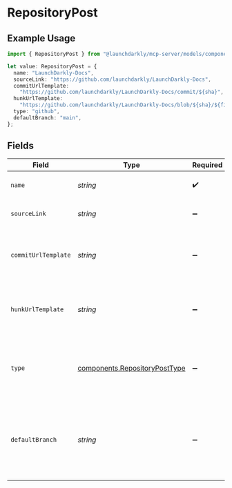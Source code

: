 # RepositoryPost

## Example Usage

```typescript
import { RepositoryPost } from "@launchdarkly/mcp-server/models/components";

let value: RepositoryPost = {
  name: "LaunchDarkly-Docs",
  sourceLink: "https://github.com/launchdarkly/LaunchDarkly-Docs",
  commitUrlTemplate:
    "https://github.com/launchdarkly/LaunchDarkly-Docs/commit/${sha}",
  hunkUrlTemplate:
    "https://github.com/launchdarkly/LaunchDarkly-Docs/blob/${sha}/${filePath}#L${lineNumber}",
  type: "github",
  defaultBranch: "main",
};
```

## Fields

| Field                                                                                      | Type                                                                                       | Required                                                                                   | Description                                                                                | Example                                                                                    |
| ------------------------------------------------------------------------------------------ | ------------------------------------------------------------------------------------------ | ------------------------------------------------------------------------------------------ | ------------------------------------------------------------------------------------------ | ------------------------------------------------------------------------------------------ |
| `name`                                                                                     | *string*                                                                                   | :heavy_check_mark:                                                                         | The repository name                                                                        | LaunchDarkly-Docs                                                                          |
| `sourceLink`                                                                               | *string*                                                                                   | :heavy_minus_sign:                                                                         | A URL to access the repository                                                             | https://github.com/launchdarkly/LaunchDarkly-Docs                                          |
| `commitUrlTemplate`                                                                        | *string*                                                                                   | :heavy_minus_sign:                                                                         | A template for constructing a valid URL to view the commit                                 | https://github.com/launchdarkly/LaunchDarkly-Docs/commit/${sha}                            |
| `hunkUrlTemplate`                                                                          | *string*                                                                                   | :heavy_minus_sign:                                                                         | A template for constructing a valid URL to view the hunk                                   | https://github.com/launchdarkly/LaunchDarkly-Docs/blob/${sha}/${filePath}#L${lineNumber}   |
| `type`                                                                                     | [components.RepositoryPostType](../../models/components/repositoryposttype.md)             | :heavy_minus_sign:                                                                         | The type of repository. If not specified, the default value is <code>custom</code>.        | github                                                                                     |
| `defaultBranch`                                                                            | *string*                                                                                   | :heavy_minus_sign:                                                                         | The repository's default branch. If not specified, the default value is <code>main</code>. | main                                                                                       |
